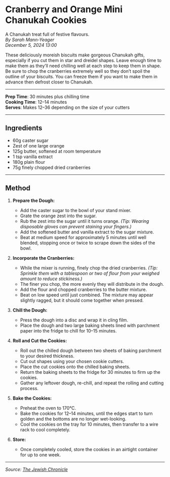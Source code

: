 # Cranberry and Orange Mini Chanukah Cookies

A Chanukah treat full of festive flavours.  
*By Sarah Mann-Yeager*  
*December 5, 2024 13:00*

These deliciously moreish biscuits make gorgeous Chanukah gifts, especially if you cut them in star and dreidel shapes. Leave enough time to make them as they’ll need chilling well at each step to keep them in shape. Be sure to chop the cranberries extremely well so they don’t spoil the outline of your biscuits. You can freeze them if you want to make them in advance then defrost closer to Chanukah.

---

**Prep Time**: 30 minutes plus chilling time  
**Cooking Time**: 12–14 minutes  
**Serves**: Makes 12–36 depending on the size of your cutters

---

## Ingredients

- 60g caster sugar
- Zest of one large orange
- 125g butter, softened at room temperature
- 1 tsp vanilla extract
- 180g plain flour
- 75g finely chopped dried cranberries

---

## Method

1. **Prepare the Dough:**
   - Add the caster sugar to the bowl of your stand mixer.
   - Grate the orange zest into the sugar.
   - Rub the zest into the sugar until it turns orange. *(Tip: Wearing disposable gloves can prevent staining your fingers.)*
   - Add the softened butter and vanilla extract to the sugar mixture.
   - Beat at medium speed for approximately 5 minutes until well blended, stopping once or twice to scrape down the sides of the bowl.

2. **Incorporate the Cranberries:**
   - While the mixer is running, finely chop the dried cranberries. *(Tip: Sprinkle them with a tablespoon or two of flour from your weighed amount to reduce stickiness.)*
   - The finer you chop, the more evenly they will distribute in the dough.
   - Add the flour and chopped cranberries to the butter mixture.
   - Beat on low speed until just combined. The mixture may appear slightly ragged, but it should come together when pressed.

3. **Chill the Dough:**
   - Press the dough into a disc and wrap it in cling film.
   - Place the dough and two large baking sheets lined with parchment paper into the fridge to chill for 10–15 minutes.

4. **Roll and Cut the Cookies:**
   - Roll out the chilled dough between two sheets of baking parchment to your desired thickness.
   - Cut out shapes using your chosen cookie cutters.
   - Place the cut cookies onto the chilled baking sheets.
   - Return the baking sheets to the fridge for 30 minutes to firm up the cookies.
   - Gather any leftover dough, re-chill, and repeat the rolling and cutting process.

5. **Bake the Cookies:**
   - Preheat the oven to 170°C.
   - Bake the cookies for 12–14 minutes, until the edges start to turn golden and the bottoms are no longer wet-looking.
   - Cool the cookies on the tray for 10 minutes, then transfer to a wire rack to cool completely.

6. **Store:**
   - Once completely cooled, store the cookies in an airtight container for up to one week.

---

*Source: [The Jewish Chronicle](https://www.thejc.com/lets-eat/recipe/cranberry-and-orange-mini-cookies-lc41uvgj)*